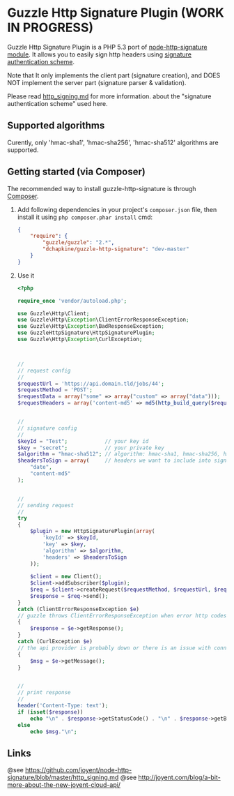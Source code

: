 Guzzle Http Signature Plugin (WORK IN PROGRESS)
===============================================

Guzzle Http Signature Plugin is a PHP 5.3 port of [node-http-signature module](https://github.com/joyent/node-http-signature).
It allows you to easily sign http headers using [signature authentication scheme](https://github.com/joyent/node-http-signature/blob/master/http_signing.md).

Note that It only implements the client part (signature creation), and DOES NOT implement the server part (signature parser & validation).

 
Please read [http_signing.md](https://github.com/joyent/node-http-signature/blob/master/http_signing.md) for more information.
about the "signature authentication scheme" used here.


Supported algorithms
--------------------

Curently, only 'hmac-sha1', 'hmac-sha256', 'hmac-sha512' algorithms are supported.



Getting started (via Composer)
------------------------------

The recommended way to install guzzle-http-signature is through [Composer](http://getcomposer.org).

1. Add following dependencies in your project's ``composer.json`` file, then install it using ``php composer.phar install`` cmd:
	
	```json
	{
		"require": {
			"guzzle/guzzle": "2.*",
			"dchapkine/guzzle-http-signature": "dev-master"
		}
	}
	```


2. Use it
	
	```php
	<?php
	
	require_once 'vendor/autoload.php';
	
	use Guzzle\Http\Client;
	use Guzzle\Http\Exception\ClientErrorResponseException;
	use Guzzle\Http\Exception\BadResponseException;
	use GuzzleHttpSignature\HttpSignaturePlugin;
	use Guzzle\Http\Exception\CurlException;
	
	
	
	//
	// request config
	//
	$requestUrl = 'https://api.domain.tld/jobs/44';
	$requestMethod = 'POST';
	$requestData = array("some" => array("custom" => array("data")));
	$requestHeaders = array('content-md5' => md5(http_build_query($requestData)));
	
	
	//
	// signature config
	//
	$keyId = "Test";			// your key id
	$key = "secret";			// your private key
	$algorithm = "hmac-sha512";	// algorithm: hmac-sha1, hmac-sha256, hmac-sha512
	$headersToSign = array(		// headers we want to include into signature
		"date",
		"content-md5"
	);
	
	
	//
	// sending request
	//
	try
	{
		$plugin = new HttpSignaturePlugin(array(
			'keyId' => $keyId,
			'key' => $key,
			'algorithm' => $algorithm,
			'headers' => $headersToSign
		));
		
		$client = new Client();
		$client->addSubscriber($plugin);
		$req = $client->createRequest($requestMethod, $requestUrl, $requestHeaders, $requestData);
		$response = $req->send();
	}
	catch (ClientErrorResponseException $e)
	// guzzle throws ClientErrorResponseException when error http codes are sent (401, 500, ...)
	{
		$response = $e->getResponse();
	}
	catch (CurlException $e)
	// the api provider is probably down or there is an issue with connection
	{
		$msg = $e->getMessage();
	}
	
	
	//
	// print response
	//
	header('Content-Type: text');
	if (isset($response))
		echo "\n" . $response->getStatusCode() . "\n" . $response->getBody(true) . "\n";
	else
		echo $msg."\n";
	
	
	```


Links
-----

@see https://github.com/joyent/node-http-signature/blob/master/http_signing.md
@see http://joyent.com/blog/a-bit-more-about-the-new-joyent-cloud-api/

